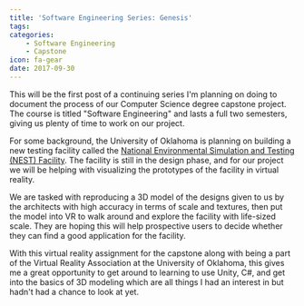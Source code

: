 ```yaml
---
title: 'Software Engineering Series: Genesis'
tags:
categories:
    - Software Engineering
    - Capstone
icon: fa-gear
date: 2017-09-30
---
```


This will be the first post of a continuing series I'm planning on doing to document the process of our Computer Science degree capstone project. The course is titled "Software Engineering" and lasts a full two semesters, giving us plenty of time to work on our project.

For some background, the University of Oklahoma is planning on building a new testing facility called the [National Environmental Simulation and Testing (NEST) Facility](http://nest.ou.edu/). The facility is still in the design phase, and for our project we will be helping with visualizing the prototypes of the facility in virtual reality.

We are tasked with reproducing a 3D model of the designs given to us by the architects with high accuracy in terms of scale and textures, then put the model into VR to walk around and explore the facility with life-sized scale. They are hoping this will help prospective users to decide whether they can find a good application for the facility.

With this virtual reality assignment for the capstone along with being a part of the Virtual Reality Association at the University of Oklahoma, this gives me a great opportunity to get around to learning to use Unity, C#, and get into the basics of 3D modeling which are all things I had an interest in but hadn't had a chance to look at yet.



